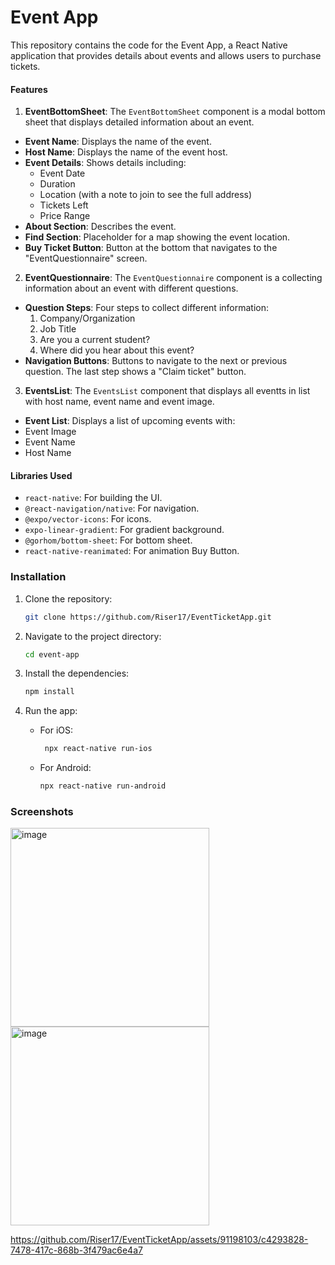 # Event App

This repository contains the code for the Event App, a React Native application that provides details about events and allows users to purchase tickets.


#### Features

1. **EventBottomSheet**:
The `EventBottomSheet` component is a modal bottom sheet that displays detailed information about an event. 

  - **Event Name**: Displays the name of the event.
  - **Host Name**: Displays the name of the event host.
  - **Event Details**: Shows details including:
    - Event Date
    - Duration
    - Location (with a note to join to see the full address)
    - Tickets Left
    - Price Range
  - **About Section**: Describes the event.
  - **Find Section**: Placeholder for a map showing the event location.
  - **Buy Ticket Button**: Button at the bottom that navigates to the "EventQuestionnaire" screen.

  2. **EventQuestionnaire**:
  The `EventQuestionnaire` component is a collecting  information about an event with different questions.
  
  - **Question Steps**: Four steps to collect different information:
      1. Company/Organization
      2. Job Title
      3. Are you a current student?
      4. Where did you hear about this event?
  - **Navigation Buttons**: Buttons to navigate to the next or previous question. The last step shows a "Claim ticket" button.

3. **EventsList**:
The `EventsList` component that displays all eventts in list with host name, event name and event image. 

  - **Event List**: Displays a list of upcoming events with:
  - Event Image
  - Event Name
  - Host Name

    
#### Libraries Used

- `react-native`: For building the UI.
- `@react-navigation/native`: For navigation.
- `@expo/vector-icons`: For icons.
- `expo-linear-gradient`: For gradient background.
- `@gorhom/bottom-sheet`: For bottom sheet.
- `react-native-reanimated`: For animation Buy Button.



### Installation

1. Clone the repository:
   ```sh
   git clone https://github.com/Riser17/EventTicketApp.git
   ```

2. Navigate to the project directory:
   ```sh
   cd event-app
   ```

3. Install the dependencies:
   ```sh
   npm install   
   ```
4. Run the app:
     - For iOS:
       ```sh
        npx react-native run-ios
       ```
   
    - For Android:
      ```sh
      npx react-native run-android
      ```

### Screenshots

<img width="318" alt="image" src="https://github.com/Riser17/EventTicketApp/assets/91198103/e1ee8c6c-1f6f-49a1-8e18-87cc185f8986">
<img width="318" alt="image" src="https://github.com/Riser17/EventTicketApp/assets/91198103/1ec21031-b2e2-4f3a-b4c1-4908cd07b089">

https://github.com/Riser17/EventTicketApp/assets/91198103/c4293828-7478-417c-868b-3f479ac6e4a7



